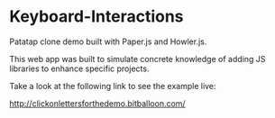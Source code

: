 # Keyboard-Interactions
Patatap clone demo built with Paper.js and Howler.js. 

This web app was built to simulate concrete knowledge of adding JS libraries to enhance specific projects. 

Take a look at the following link to see the example live:

http://clickonlettersforthedemo.bitballoon.com/
